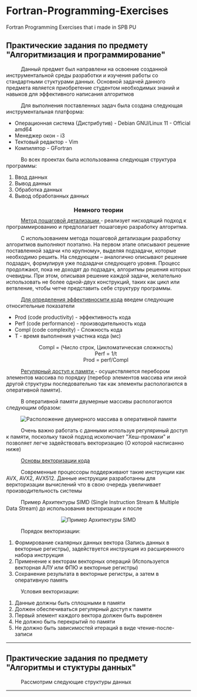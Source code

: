 # Fortran-Programming-Exercises
Fortran Programming Exercises that i made in SPB PU
<!DOCTYPE html>
<html>
 <head>
  <meta charset="utf-8">
  <link href=”style.css” rel=”stylesheet”>
  <title></title>
  <style>
  hr {
    border: none; /* Убираем границу */
    background-color: gray; /* Цвет линии */
    height: 2px; /* Толщина линии */
    }
  p1 {
    margin-left: 40px;
  }
  h3{
    text-align: center;
    margin-top: 20px;
    margin-bottom: 10px;
  }

  </style>
 </head>
 <body>
  <h2>Практические задания по предмету "Алгоритмизация и программирование"</h2>
  <p1>Данный предмет был направлени  на освоение созданной инструментальной среды разработки и изучения работы со стандартными стуктурами данных. Основной задачей данного предмета является приобретение студентом необходимых знаний и навыков для эффективного написания алгоритмов</p1>

  <p1>Для выполнения поставленных задач была создана следующая инструментальная платформа:</p1>
  <ul>
      <li>Операционная система (Дистрибутив) - Debian GNU/Linux 11 - Official amd64 </li>
      <li>Менеджер окон - i3</li>
      <li>Тектовый редактор - Vim</li>
      <li>Компилятор - GFortran</li>
   </ul>
     <p1>Во всех проектах была использованна следующая структура программы:</p1>

  <ol>
    <li>Ввод данных</li>
    <li>Вывод данных</li>
    <li>Обработка данных</li>
    <li>Вывод обработанных данных</li>
  </ol>
  <h3>Немного теории</h3>
  <p1><u>Метод пошаговой детализации </u> - реализует нисходящий подход к программированию и предполагает пошаговую разработку алгоритма.</p1>

  <p1>С использованием метода пошаговой детализации разработку алгоритмов выполняют поэтапно. На первом этапе описывают решение поставленной задачи «по крупному», выделяя подзадачи, которые необходимо решить. На следующем – аналогично описывают решение подзадач, формулируя уже подзадачи следующего уровня. Процесс продолжают, пока не доходят до подзадач, алгоритмы решения которых очевидны. При этом, описывая решение каждой задачи, желательно использовать не более одной-двух конструкций, таких как цикл или ветвление, чтобы четче представить себе структуру программы.</p1>

<p1><u>Для определения эффективносмти кода</u> введем следующие относительные показатели</p1>

  <ul>
      <li>Prod (code productivity) - эффективность кода</li>
      <li>Perf (code performance) - производительность кода</li>
      <li>Compl (code complexity) - Сложность кода</li>
      <li>T - время выполнения участнка кода (мс)</li>
  </ul>

  <center><p1>Compl = (Число строк, Цикломатическая сложность)</p1></center>

  <center><p1>Perf = 1/t </p1></center>

  <center><p1>Prod = perf/Compl </p1></center>

  <p1><u>Регулярный доступ к памяти  </u> - осуществляется перебором элементов массива по порядку (перебор элементов массива или иной другой структуры последовательно так как элементы распологаются в оперативной памяти).</p1>

  <p1>В оперативной памяти двумерные массивы распологаются следующим образом: </p1>
  <center><img src="https://raw.githubusercontent.com/VAsiaa/Fortran-Programming-Exercises/main/Pics/pic2.png" alt="Расположение двумерного массива в оперативной памяти"></center>

  <p1>Очень важно работать с данными используя регуляриный доступ к памяти, поскольку такой подход исколючает "Хеш-промахи" и позволяет легче задействовать векторизацию (О которой насписанно ниже)</p1>

  <p1><u>Основы векторизации кода </u> </p1>

  <p1>Современные процессоры поддерживают такие инструкции как AVX, AVX2, AVX512. Данные инструкции разработанны для веркторизации вычислений что в свою очередь увеличивает производительность системы</p1>

  <p1>Пример Архитектуры SIMD (Single Instruction Stream & Multiple Data Stream) до использования векторизации и после</p1>
 <center><img src="https://raw.githubusercontent.com/VAsiaa/Fortran-Programming-Exercises/main/Pics/pic3.png" alt="Пример Архитектуры SIMD"></center>

  <p1>Порядок векторизации:</p1>
  <ol>
    <li>Формирование скалярных данных вектора (Запись данных в векторные регистры), задействуется инструкция из расширенного набора инструкция</li>
    <li>Применение к векторам векторных операций (Используется векторная АЛУ или ФПЮ и векторные регистры)</li>
    <li>Сохранение результата в векторные регистры, а затем в оперативную память</li>
  </ol>

  <p1>Условия векторизации:</p1>
  <ol>
    <li>Данные должны быть сплошными в памяти</li>
    <li>Должен обеспечиваться регулярный доступ к памяти</li>
    <li>Первый элемент каждого вектора должен быть выровнен</li>
    <li>Не должно быть перекрытий по памяти</li>
    <li>Не должно быть зависимостей итераций в виде чтение-после-записи </li>
  </ol>


  <hr>
  <h2>Практические задания по предмету "Алгоритмы и стуктуры данных"</h2>
 
  <p1>Рассмотрим следующие структуры данных</p1>


<hr>
 </body>
</html>




